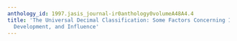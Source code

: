 ```yaml
---
anthology_id: 1997.jasis_journal-ir0anthology0volumeA48A4.4
title: 'The Universal Decimal Classification: Some Factors Concerning Its Origins,
  Development, and Influence'
---
```

